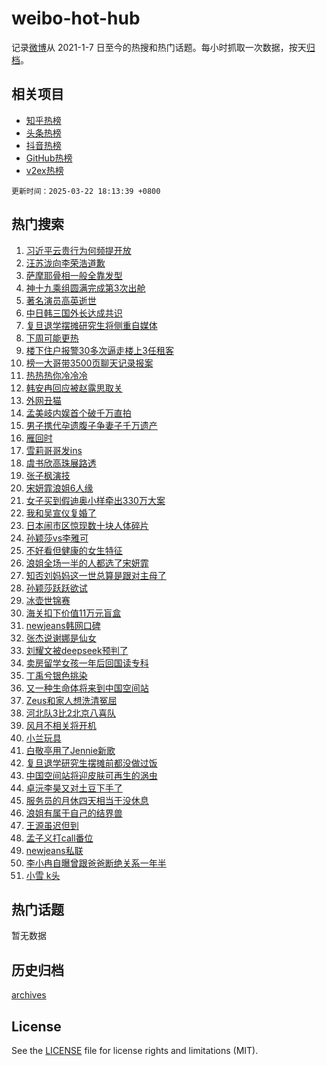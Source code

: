 # weibo-hot-hub

记录[微博](https://www.weibo.com)从 2021-1-7 日至今的热搜和热门话题。每小时抓取一次数据，按天[归档](archives)。

## 相关项目

- [知乎热榜](https://github.com/lonnyzhang423/zhihu-hot-hub)
- [头条热榜](https://github.com/lonnyzhang423/toutiao-hot-hub)
- [抖音热榜](https://github.com/lonnyzhang423/douyin-hot-hub)
- [GitHub热榜](https://github.com/lonnyzhang423/github-hot-hub)
- [v2ex热榜](https://github.com/lonnyzhang423/v2ex-hot-hub)


`更新时间：2025-03-22 18:13:39 +0800`

## 热门搜索

1. [习近平云贵行为何频提开放](https://m.weibo.cn/search?containerid=100103type%3D1%26t%3D10%26q%3D%23%E4%B9%A0%E8%BF%91%E5%B9%B3%E4%BA%91%E8%B4%B5%E8%A1%8C%E4%B8%BA%E4%BD%95%E9%A2%91%E6%8F%90%E5%BC%80%E6%94%BE%23&stream_entry_id=51&isnewpage=1&extparam=seat%3D1%26q%3D%2523%25E4%25B9%25A0%25E8%25BF%2591%25E5%25B9%25B3%25E4%25BA%2591%25E8%25B4%25B5%25E8%25A1%258C%25E4%25B8%25BA%25E4%25BD%2595%25E9%25A2%2591%25E6%258F%2590%25E5%25BC%2580%25E6%2594%25BE%2523%26dgr%3D0%26cate%3D10103%26filter_type%3Drealtimehot%26stream_entry_id%3D51%26c_type%3D51%26pos%3D0%26display_time%3D1742638418%26pre_seqid%3D17426384181640524608124)
1. [汪苏泷向李荣浩道歉](https://m.weibo.cn/search?containerid=100103type%3D1%26t%3D10%26q%3D%23%E6%B1%AA%E8%8B%8F%E6%B3%B7%E5%90%91%E6%9D%8E%E8%8D%A3%E6%B5%A9%E9%81%93%E6%AD%89%23&stream_entry_id=31&isnewpage=1&extparam=seat%3D1%26realpos%3D1%26cate%3D5001%26band_rank%3D1%26flag%3D2%26q%3D%2523%25E6%25B1%25AA%25E8%258B%258F%25E6%25B3%25B7%25E5%2590%2591%25E6%259D%258E%25E8%258D%25A3%25E6%25B5%25A9%25E9%2581%2593%25E6%25AD%2589%2523%26dgr%3D0%26lcate%3D5001%26filter_type%3Drealtimehot%26pos%3D0%26c_type%3D31%26stream_entry_id%3D31%26display_time%3D1742638418%26pre_seqid%3D17426384181640524608124)
1. [萨摩耶骨相一般全靠发型](https://m.weibo.cn/search?containerid=100103type%3D1%26t%3D10%26q%3D%E8%90%A8%E6%91%A9%E8%80%B6%E9%AA%A8%E7%9B%B8%E4%B8%80%E8%88%AC%E5%85%A8%E9%9D%A0%E5%8F%91%E5%9E%8B&stream_entry_id=31&isnewpage=1&extparam=seat%3D1%26realpos%3D2%26cate%3D5001%26band_rank%3D2%26flag%3D0%26q%3D%25E8%2590%25A8%25E6%2591%25A9%25E8%2580%25B6%25E9%25AA%25A8%25E7%259B%25B8%25E4%25B8%2580%25E8%2588%25AC%25E5%2585%25A8%25E9%259D%25A0%25E5%258F%2591%25E5%259E%258B%26dgr%3D0%26lcate%3D5001%26filter_type%3Drealtimehot%26pos%3D1%26c_type%3D31%26stream_entry_id%3D31%26display_time%3D1742638418%26pre_seqid%3D17426384181640524608124)
1. [神十九乘组圆满完成第3次出舱](https://m.weibo.cn/search?containerid=100103type%3D1%26t%3D10%26q%3D%23%E7%A5%9E%E5%8D%81%E4%B9%9D%E4%B9%98%E7%BB%84%E5%9C%86%E6%BB%A1%E5%AE%8C%E6%88%90%E7%AC%AC3%E6%AC%A1%E5%87%BA%E8%88%B1%23&stream_entry_id=31&isnewpage=1&extparam=seat%3D1%26realpos%3D3%26cate%3D5001%26band_rank%3D3%26flag%3D0%26q%3D%2523%25E7%25A5%259E%25E5%258D%2581%25E4%25B9%259D%25E4%25B9%2598%25E7%25BB%2584%25E5%259C%2586%25E6%25BB%25A1%25E5%25AE%258C%25E6%2588%2590%25E7%25AC%25AC3%25E6%25AC%25A1%25E5%2587%25BA%25E8%2588%25B1%2523%26dgr%3D0%26lcate%3D5001%26filter_type%3Drealtimehot%26pos%3D2%26c_type%3D31%26stream_entry_id%3D31%26display_time%3D1742638418%26pre_seqid%3D17426384181640524608124)
1. [著名演员高英逝世](https://m.weibo.cn/search?containerid=100103type%3D1%26t%3D10%26q%3D%23%E8%91%97%E5%90%8D%E6%BC%94%E5%91%98%E9%AB%98%E8%8B%B1%E9%80%9D%E4%B8%96%23&stream_entry_id=31&isnewpage=1&extparam=seat%3D1%26realpos%3D4%26cate%3D5001%26band_rank%3D4%26flag%3D1%26q%3D%2523%25E8%2591%2597%25E5%2590%258D%25E6%25BC%2594%25E5%2591%2598%25E9%25AB%2598%25E8%258B%25B1%25E9%2580%259D%25E4%25B8%2596%2523%26dgr%3D0%26lcate%3D5001%26filter_type%3Drealtimehot%26pos%3D3%26c_type%3D31%26stream_entry_id%3D31%26display_time%3D1742638418%26pre_seqid%3D17426384181640524608124)
1. [中日韩三国外长达成共识](https://m.weibo.cn/search?containerid=100103type%3D1%26t%3D10%26q%3D%23%E4%B8%AD%E6%97%A5%E9%9F%A9%E4%B8%89%E5%9B%BD%E5%A4%96%E9%95%BF%E8%BE%BE%E6%88%90%E5%85%B1%E8%AF%86%23&stream_entry_id=31&isnewpage=1&extparam=seat%3D1%26realpos%3D5%26cate%3D5001%26band_rank%3D5%26flag%3D1%26q%3D%2523%25E4%25B8%25AD%25E6%2597%25A5%25E9%259F%25A9%25E4%25B8%2589%25E5%259B%25BD%25E5%25A4%2596%25E9%2595%25BF%25E8%25BE%25BE%25E6%2588%2590%25E5%2585%25B1%25E8%25AF%2586%2523%26dgr%3D0%26lcate%3D5001%26filter_type%3Drealtimehot%26pos%3D4%26c_type%3D31%26stream_entry_id%3D31%26display_time%3D1742638418%26pre_seqid%3D17426384181640524608124)
1. [复旦退学摆摊研究生将侧重自媒体](https://m.weibo.cn/search?containerid=100103type%3D1%26t%3D10%26q%3D%23%E5%A4%8D%E6%97%A6%E9%80%80%E5%AD%A6%E6%91%86%E6%91%8A%E7%A0%94%E7%A9%B6%E7%94%9F%E5%B0%86%E4%BE%A7%E9%87%8D%E8%87%AA%E5%AA%92%E4%BD%93%23&stream_entry_id=31&isnewpage=1&extparam=seat%3D1%26realpos%3D6%26cate%3D5001%26band_rank%3D6%26flag%3D0%26q%3D%2523%25E5%25A4%258D%25E6%2597%25A6%25E9%2580%2580%25E5%25AD%25A6%25E6%2591%2586%25E6%2591%258A%25E7%25A0%2594%25E7%25A9%25B6%25E7%2594%259F%25E5%25B0%2586%25E4%25BE%25A7%25E9%2587%258D%25E8%2587%25AA%25E5%25AA%2592%25E4%25BD%2593%2523%26dgr%3D0%26lcate%3D5001%26filter_type%3Drealtimehot%26pos%3D5%26c_type%3D31%26stream_entry_id%3D31%26display_time%3D1742638418%26pre_seqid%3D17426384181640524608124)
1. [下周可能更热](https://m.weibo.cn/search?containerid=100103type%3D1%26t%3D10%26q%3D%23%E4%B8%8B%E5%91%A8%E5%8F%AF%E8%83%BD%E6%9B%B4%E7%83%AD%23&stream_entry_id=31&isnewpage=1&extparam=seat%3D1%26realpos%3D7%26cate%3D5001%26band_rank%3D7%26flag%3D1%26q%3D%2523%25E4%25B8%258B%25E5%2591%25A8%25E5%258F%25AF%25E8%2583%25BD%25E6%259B%25B4%25E7%2583%25AD%2523%26dgr%3D0%26lcate%3D5001%26filter_type%3Drealtimehot%26pos%3D6%26c_type%3D31%26stream_entry_id%3D31%26display_time%3D1742638418%26pre_seqid%3D17426384181640524608124)
1. [楼下住户报警30多次逼走楼上3任租客](https://m.weibo.cn/search?containerid=100103type%3D1%26t%3D10%26q%3D%23%E6%A5%BC%E4%B8%8B%E4%BD%8F%E6%88%B7%E6%8A%A5%E8%AD%A630%E5%A4%9A%E6%AC%A1%E9%80%BC%E8%B5%B0%E6%A5%BC%E4%B8%8A3%E4%BB%BB%E7%A7%9F%E5%AE%A2%23&stream_entry_id=31&isnewpage=1&extparam=seat%3D1%26realpos%3D8%26cate%3D5001%26band_rank%3D8%26flag%3D0%26q%3D%2523%25E6%25A5%25BC%25E4%25B8%258B%25E4%25BD%258F%25E6%2588%25B7%25E6%258A%25A5%25E8%25AD%25A630%25E5%25A4%259A%25E6%25AC%25A1%25E9%2580%25BC%25E8%25B5%25B0%25E6%25A5%25BC%25E4%25B8%258A3%25E4%25BB%25BB%25E7%25A7%259F%25E5%25AE%25A2%2523%26dgr%3D0%26lcate%3D5001%26filter_type%3Drealtimehot%26pos%3D7%26c_type%3D31%26stream_entry_id%3D31%26display_time%3D1742638418%26pre_seqid%3D17426384181640524608124)
1. [榜一大哥带3500页聊天记录报案](https://m.weibo.cn/search?containerid=100103type%3D1%26t%3D10%26q%3D%23%E6%A6%9C%E4%B8%80%E5%A4%A7%E5%93%A5%E5%B8%A63500%E9%A1%B5%E8%81%8A%E5%A4%A9%E8%AE%B0%E5%BD%95%E6%8A%A5%E6%A1%88%23&stream_entry_id=31&isnewpage=1&extparam=seat%3D1%26realpos%3D9%26cate%3D5001%26band_rank%3D9%26flag%3D1%26q%3D%2523%25E6%25A6%259C%25E4%25B8%2580%25E5%25A4%25A7%25E5%2593%25A5%25E5%25B8%25A63500%25E9%25A1%25B5%25E8%2581%258A%25E5%25A4%25A9%25E8%25AE%25B0%25E5%25BD%2595%25E6%258A%25A5%25E6%25A1%2588%2523%26dgr%3D0%26lcate%3D5001%26filter_type%3Drealtimehot%26pos%3D8%26c_type%3D31%26stream_entry_id%3D31%26display_time%3D1742638418%26pre_seqid%3D17426384181640524608124)
1. [热热热你冷冷冷](https://m.weibo.cn/search?containerid=100103type%3D1%26t%3D10%26q%3D%23%E7%83%AD%E7%83%AD%E7%83%AD%E4%BD%A0%E5%86%B7%E5%86%B7%E5%86%B7%23&stream_entry_id=31&isnewpage=1&extparam=seat%3D1%26realpos%3D10%26cate%3D5001%26band_rank%3D10%26flag%3D1%26q%3D%2523%25E7%2583%25AD%25E7%2583%25AD%25E7%2583%25AD%25E4%25BD%25A0%25E5%2586%25B7%25E5%2586%25B7%25E5%2586%25B7%2523%26dgr%3D0%26lcate%3D5001%26filter_type%3Drealtimehot%26pos%3D9%26c_type%3D31%26stream_entry_id%3D31%26display_time%3D1742638418%26pre_seqid%3D17426384181640524608124)
1. [韩安冉回应被赵露思取关](https://m.weibo.cn/search?containerid=100103type%3D1%26t%3D10%26q%3D%23%E9%9F%A9%E5%AE%89%E5%86%89%E5%9B%9E%E5%BA%94%E8%A2%AB%E8%B5%B5%E9%9C%B2%E6%80%9D%E5%8F%96%E5%85%B3%23&stream_entry_id=31&isnewpage=1&extparam=seat%3D1%26realpos%3D11%26cate%3D5001%26band_rank%3D11%26flag%3D2%26q%3D%2523%25E9%259F%25A9%25E5%25AE%2589%25E5%2586%2589%25E5%259B%259E%25E5%25BA%2594%25E8%25A2%25AB%25E8%25B5%25B5%25E9%259C%25B2%25E6%2580%259D%25E5%258F%2596%25E5%2585%25B3%2523%26dgr%3D0%26lcate%3D5001%26filter_type%3Drealtimehot%26pos%3D10%26c_type%3D31%26stream_entry_id%3D31%26display_time%3D1742638418%26pre_seqid%3D17426384181640524608124)
1. [外网丑猫](https://m.weibo.cn/search?containerid=100103type%3D1%26t%3D10%26q%3D%E5%A4%96%E7%BD%91%E4%B8%91%E7%8C%AB&stream_entry_id=31&isnewpage=1&extparam=seat%3D1%26realpos%3D12%26cate%3D5001%26band_rank%3D12%26flag%3D1%26q%3D%25E5%25A4%2596%25E7%25BD%2591%25E4%25B8%2591%25E7%258C%25AB%26dgr%3D0%26lcate%3D5001%26filter_type%3Drealtimehot%26pos%3D11%26c_type%3D31%26stream_entry_id%3D31%26display_time%3D1742638418%26pre_seqid%3D17426384181640524608124)
1. [孟美岐内娱首个破千万直拍](https://m.weibo.cn/search?containerid=100103type%3D1%26t%3D10%26q%3D%23%E5%AD%9F%E7%BE%8E%E5%B2%90%E5%86%85%E5%A8%B1%E9%A6%96%E4%B8%AA%E7%A0%B4%E5%8D%83%E4%B8%87%E7%9B%B4%E6%8B%8D%23&stream_entry_id=31&isnewpage=1&extparam=seat%3D1%26realpos%3D13%26cate%3D5001%26band_rank%3D13%26flag%3D0%26q%3D%2523%25E5%25AD%259F%25E7%25BE%258E%25E5%25B2%2590%25E5%2586%2585%25E5%25A8%25B1%25E9%25A6%2596%25E4%25B8%25AA%25E7%25A0%25B4%25E5%258D%2583%25E4%25B8%2587%25E7%259B%25B4%25E6%258B%258D%2523%26dgr%3D0%26lcate%3D5001%26filter_type%3Drealtimehot%26pos%3D12%26c_type%3D31%26stream_entry_id%3D31%26display_time%3D1742638418%26pre_seqid%3D17426384181640524608124)
1. [男子携代孕遗腹子争妻子千万遗产](https://m.weibo.cn/search?containerid=100103type%3D1%26t%3D10%26q%3D%23%E7%94%B7%E5%AD%90%E6%90%BA%E4%BB%A3%E5%AD%95%E9%81%97%E8%85%B9%E5%AD%90%E4%BA%89%E5%A6%BB%E5%AD%90%E5%8D%83%E4%B8%87%E9%81%97%E4%BA%A7%23&stream_entry_id=31&isnewpage=1&extparam=seat%3D1%26realpos%3D14%26cate%3D5001%26band_rank%3D14%26flag%3D0%26q%3D%2523%25E7%2594%25B7%25E5%25AD%2590%25E6%2590%25BA%25E4%25BB%25A3%25E5%25AD%2595%25E9%2581%2597%25E8%2585%25B9%25E5%25AD%2590%25E4%25BA%2589%25E5%25A6%25BB%25E5%25AD%2590%25E5%258D%2583%25E4%25B8%2587%25E9%2581%2597%25E4%25BA%25A7%2523%26dgr%3D0%26lcate%3D5001%26filter_type%3Drealtimehot%26pos%3D13%26c_type%3D31%26stream_entry_id%3D31%26display_time%3D1742638418%26pre_seqid%3D17426384181640524608124)
1. [雁回时](https://m.weibo.cn/search?containerid=100103type%3D1%26t%3D10%26q%3D%E9%9B%81%E5%9B%9E%E6%97%B6&stream_entry_id=31&isnewpage=1&extparam=seat%3D1%26realpos%3D15%26cate%3D5001%26band_rank%3D15%26flag%3D1%26q%3D%25E9%259B%2581%25E5%259B%259E%25E6%2597%25B6%26dgr%3D0%26lcate%3D5001%26filter_type%3Drealtimehot%26pos%3D14%26c_type%3D31%26stream_entry_id%3D31%26display_time%3D1742638418%26pre_seqid%3D17426384181640524608124)
1. [雪莉哥哥发ins](https://m.weibo.cn/search?containerid=100103type%3D1%26t%3D10%26q%3D%23%E9%9B%AA%E8%8E%89%E5%93%A5%E5%93%A5%E5%8F%91ins%23&stream_entry_id=31&isnewpage=1&extparam=seat%3D1%26realpos%3D16%26cate%3D5001%26band_rank%3D16%26flag%3D2%26q%3D%2523%25E9%259B%25AA%25E8%258E%2589%25E5%2593%25A5%25E5%2593%25A5%25E5%258F%2591ins%2523%26dgr%3D0%26lcate%3D5001%26filter_type%3Drealtimehot%26pos%3D15%26c_type%3D31%26stream_entry_id%3D31%26display_time%3D1742638418%26pre_seqid%3D17426384181640524608124)
1. [虞书欣高珠展路透](https://m.weibo.cn/search?containerid=100103type%3D1%26t%3D10%26q%3D%23%E8%99%9E%E4%B9%A6%E6%AC%A3%E9%AB%98%E7%8F%A0%E5%B1%95%E8%B7%AF%E9%80%8F%23&stream_entry_id=31&isnewpage=1&extparam=seat%3D1%26realpos%3D17%26cate%3D5001%26band_rank%3D17%26flag%3D0%26q%3D%2523%25E8%2599%259E%25E4%25B9%25A6%25E6%25AC%25A3%25E9%25AB%2598%25E7%258F%25A0%25E5%25B1%2595%25E8%25B7%25AF%25E9%2580%258F%2523%26dgr%3D0%26lcate%3D5001%26filter_type%3Drealtimehot%26pos%3D16%26c_type%3D31%26stream_entry_id%3D31%26display_time%3D1742638418%26pre_seqid%3D17426384181640524608124)
1. [张子枫演技](https://m.weibo.cn/search?containerid=100103type%3D1%26t%3D10%26q%3D%E5%BC%A0%E5%AD%90%E6%9E%AB%E6%BC%94%E6%8A%80&stream_entry_id=31&isnewpage=1&extparam=seat%3D1%26realpos%3D18%26cate%3D5001%26band_rank%3D18%26flag%3D1%26q%3D%25E5%25BC%25A0%25E5%25AD%2590%25E6%259E%25AB%25E6%25BC%2594%25E6%258A%2580%26dgr%3D0%26lcate%3D5001%26filter_type%3Drealtimehot%26pos%3D17%26c_type%3D31%26stream_entry_id%3D31%26display_time%3D1742638418%26pre_seqid%3D17426384181640524608124)
1. [宋妍霏浪姐6人缘](https://m.weibo.cn/search?containerid=100103type%3D1%26t%3D10%26q%3D%E5%AE%8B%E5%A6%8D%E9%9C%8F%E6%B5%AA%E5%A7%906%E4%BA%BA%E7%BC%98&stream_entry_id=31&isnewpage=1&extparam=seat%3D1%26realpos%3D19%26cate%3D5001%26band_rank%3D19%26flag%3D1%26q%3D%25E5%25AE%258B%25E5%25A6%258D%25E9%259C%258F%25E6%25B5%25AA%25E5%25A7%25906%25E4%25BA%25BA%25E7%25BC%2598%26dgr%3D0%26lcate%3D5001%26filter_type%3Drealtimehot%26pos%3D18%26c_type%3D31%26stream_entry_id%3D31%26display_time%3D1742638418%26pre_seqid%3D17426384181640524608124)
1. [女子买到假迪奥小样牵出330万大案](https://m.weibo.cn/search?containerid=100103type%3D1%26t%3D10%26q%3D%23%E5%A5%B3%E5%AD%90%E4%B9%B0%E5%88%B0%E5%81%87%E8%BF%AA%E5%A5%A5%E5%B0%8F%E6%A0%B7%E7%89%B5%E5%87%BA330%E4%B8%87%E5%A4%A7%E6%A1%88%23&stream_entry_id=31&isnewpage=1&extparam=seat%3D1%26realpos%3D20%26cate%3D5001%26band_rank%3D20%26flag%3D0%26q%3D%2523%25E5%25A5%25B3%25E5%25AD%2590%25E4%25B9%25B0%25E5%2588%25B0%25E5%2581%2587%25E8%25BF%25AA%25E5%25A5%25A5%25E5%25B0%258F%25E6%25A0%25B7%25E7%2589%25B5%25E5%2587%25BA330%25E4%25B8%2587%25E5%25A4%25A7%25E6%25A1%2588%2523%26dgr%3D0%26lcate%3D5001%26filter_type%3Drealtimehot%26pos%3D19%26c_type%3D31%26stream_entry_id%3D31%26display_time%3D1742638418%26pre_seqid%3D17426384181640524608124)
1. [我和吴宣仪复婚了](https://m.weibo.cn/search?containerid=100103type%3D1%26t%3D10%26q%3D%E6%88%91%E5%92%8C%E5%90%B4%E5%AE%A3%E4%BB%AA%E5%A4%8D%E5%A9%9A%E4%BA%86&stream_entry_id=31&isnewpage=1&extparam=seat%3D1%26realpos%3D21%26cate%3D5001%26band_rank%3D21%26flag%3D2%26q%3D%25E6%2588%2591%25E5%2592%258C%25E5%2590%25B4%25E5%25AE%25A3%25E4%25BB%25AA%25E5%25A4%258D%25E5%25A9%259A%25E4%25BA%2586%26dgr%3D0%26lcate%3D5001%26filter_type%3Drealtimehot%26pos%3D20%26c_type%3D31%26stream_entry_id%3D31%26display_time%3D1742638418%26pre_seqid%3D17426384181640524608124)
1. [日本闹市区惊现数十块人体碎片](https://m.weibo.cn/search?containerid=100103type%3D1%26t%3D10%26q%3D%23%E6%97%A5%E6%9C%AC%E9%97%B9%E5%B8%82%E5%8C%BA%E6%83%8A%E7%8E%B0%E6%95%B0%E5%8D%81%E5%9D%97%E4%BA%BA%E4%BD%93%E7%A2%8E%E7%89%87%23&stream_entry_id=31&isnewpage=1&extparam=seat%3D1%26realpos%3D22%26cate%3D5001%26band_rank%3D22%26flag%3D1%26q%3D%2523%25E6%2597%25A5%25E6%259C%25AC%25E9%2597%25B9%25E5%25B8%2582%25E5%258C%25BA%25E6%2583%258A%25E7%258E%25B0%25E6%2595%25B0%25E5%258D%2581%25E5%259D%2597%25E4%25BA%25BA%25E4%25BD%2593%25E7%25A2%258E%25E7%2589%2587%2523%26dgr%3D0%26lcate%3D5001%26filter_type%3Drealtimehot%26pos%3D21%26c_type%3D31%26stream_entry_id%3D31%26display_time%3D1742638418%26pre_seqid%3D17426384181640524608124)
1. [孙颖莎vs李雅可](https://m.weibo.cn/search?containerid=100103type%3D1%26t%3D10%26q%3D%23%E5%AD%99%E9%A2%96%E8%8E%8Evs%E6%9D%8E%E9%9B%85%E5%8F%AF%23&stream_entry_id=31&isnewpage=1&extparam=seat%3D1%26realpos%3D23%26cate%3D5001%26band_rank%3D23%26flag%3D1%26q%3D%2523%25E5%25AD%2599%25E9%25A2%2596%25E8%258E%258Evs%25E6%259D%258E%25E9%259B%2585%25E5%258F%25AF%2523%26dgr%3D0%26lcate%3D5001%26filter_type%3Drealtimehot%26pos%3D22%26c_type%3D31%26stream_entry_id%3D31%26display_time%3D1742638418%26pre_seqid%3D17426384181640524608124)
1. [不好看但健康的女生特征](https://m.weibo.cn/search?containerid=100103type%3D1%26t%3D10%26q%3D%E4%B8%8D%E5%A5%BD%E7%9C%8B%E4%BD%86%E5%81%A5%E5%BA%B7%E7%9A%84%E5%A5%B3%E7%94%9F%E7%89%B9%E5%BE%81&stream_entry_id=31&isnewpage=1&extparam=seat%3D1%26realpos%3D24%26cate%3D5001%26band_rank%3D24%26flag%3D1%26q%3D%25E4%25B8%258D%25E5%25A5%25BD%25E7%259C%258B%25E4%25BD%2586%25E5%2581%25A5%25E5%25BA%25B7%25E7%259A%2584%25E5%25A5%25B3%25E7%2594%259F%25E7%2589%25B9%25E5%25BE%2581%26dgr%3D0%26lcate%3D5001%26filter_type%3Drealtimehot%26pos%3D23%26c_type%3D31%26stream_entry_id%3D31%26display_time%3D1742638418%26pre_seqid%3D17426384181640524608124)
1. [浪姐全场一半的人都选了宋妍霏](https://m.weibo.cn/search?containerid=100103type%3D1%26t%3D10%26q%3D%E6%B5%AA%E5%A7%90%E5%85%A8%E5%9C%BA%E4%B8%80%E5%8D%8A%E7%9A%84%E4%BA%BA%E9%83%BD%E9%80%89%E4%BA%86%E5%AE%8B%E5%A6%8D%E9%9C%8F&stream_entry_id=31&isnewpage=1&extparam=seat%3D1%26realpos%3D25%26cate%3D5001%26band_rank%3D25%26flag%3D1%26q%3D%25E6%25B5%25AA%25E5%25A7%2590%25E5%2585%25A8%25E5%259C%25BA%25E4%25B8%2580%25E5%258D%258A%25E7%259A%2584%25E4%25BA%25BA%25E9%2583%25BD%25E9%2580%2589%25E4%25BA%2586%25E5%25AE%258B%25E5%25A6%258D%25E9%259C%258F%26dgr%3D0%26lcate%3D5001%26filter_type%3Drealtimehot%26pos%3D24%26c_type%3D31%26stream_entry_id%3D31%26display_time%3D1742638418%26pre_seqid%3D17426384181640524608124)
1. [知否刘妈妈这一世总算是跟对主母了](https://m.weibo.cn/search?containerid=100103type%3D1%26t%3D10%26q%3D%E7%9F%A5%E5%90%A6%E5%88%98%E5%A6%88%E5%A6%88%E8%BF%99%E4%B8%80%E4%B8%96%E6%80%BB%E7%AE%97%E6%98%AF%E8%B7%9F%E5%AF%B9%E4%B8%BB%E6%AF%8D%E4%BA%86&stream_entry_id=31&isnewpage=1&extparam=seat%3D1%26realpos%3D26%26cate%3D5001%26band_rank%3D26%26flag%3D1%26q%3D%25E7%259F%25A5%25E5%2590%25A6%25E5%2588%2598%25E5%25A6%2588%25E5%25A6%2588%25E8%25BF%2599%25E4%25B8%2580%25E4%25B8%2596%25E6%2580%25BB%25E7%25AE%2597%25E6%2598%25AF%25E8%25B7%259F%25E5%25AF%25B9%25E4%25B8%25BB%25E6%25AF%258D%25E4%25BA%2586%26dgr%3D0%26lcate%3D5001%26filter_type%3Drealtimehot%26pos%3D25%26c_type%3D31%26stream_entry_id%3D31%26display_time%3D1742638418%26pre_seqid%3D17426384181640524608124)
1. [孙颖莎跃跃欲试](https://m.weibo.cn/search?containerid=100103type%3D1%26t%3D10%26q%3D%E5%AD%99%E9%A2%96%E8%8E%8E%E8%B7%83%E8%B7%83%E6%AC%B2%E8%AF%95&stream_entry_id=31&isnewpage=1&extparam=seat%3D1%26realpos%3D27%26cate%3D5001%26band_rank%3D27%26flag%3D1%26q%3D%25E5%25AD%2599%25E9%25A2%2596%25E8%258E%258E%25E8%25B7%2583%25E8%25B7%2583%25E6%25AC%25B2%25E8%25AF%2595%26dgr%3D0%26lcate%3D5001%26filter_type%3Drealtimehot%26pos%3D26%26c_type%3D31%26stream_entry_id%3D31%26display_time%3D1742638418%26pre_seqid%3D17426384181640524608124)
1. [冰壶世锦赛](https://m.weibo.cn/search?containerid=100103type%3D1%26t%3D10%26q%3D%E5%86%B0%E5%A3%B6%E4%B8%96%E9%94%A6%E8%B5%9B&stream_entry_id=31&isnewpage=1&extparam=seat%3D1%26realpos%3D28%26cate%3D5001%26band_rank%3D28%26flag%3D1%26q%3D%25E5%2586%25B0%25E5%25A3%25B6%25E4%25B8%2596%25E9%2594%25A6%25E8%25B5%259B%26dgr%3D0%26lcate%3D5001%26filter_type%3Drealtimehot%26pos%3D27%26c_type%3D31%26stream_entry_id%3D31%26display_time%3D1742638418%26pre_seqid%3D17426384181640524608124)
1. [海关扣下价值11万元盲盒](https://m.weibo.cn/search?containerid=100103type%3D1%26t%3D10%26q%3D%23%E6%B5%B7%E5%85%B3%E6%89%A3%E4%B8%8B%E4%BB%B7%E5%80%BC11%E4%B8%87%E5%85%83%E7%9B%B2%E7%9B%92%23&stream_entry_id=31&isnewpage=1&extparam=seat%3D1%26realpos%3D29%26cate%3D5001%26band_rank%3D29%26flag%3D0%26q%3D%2523%25E6%25B5%25B7%25E5%2585%25B3%25E6%2589%25A3%25E4%25B8%258B%25E4%25BB%25B7%25E5%2580%25BC11%25E4%25B8%2587%25E5%2585%2583%25E7%259B%25B2%25E7%259B%2592%2523%26dgr%3D0%26lcate%3D5001%26filter_type%3Drealtimehot%26pos%3D28%26c_type%3D31%26stream_entry_id%3D31%26display_time%3D1742638418%26pre_seqid%3D17426384181640524608124)
1. [newjeans韩网口碑](https://m.weibo.cn/search?containerid=100103type%3D1%26t%3D10%26q%3D%23newjeans%E9%9F%A9%E7%BD%91%E5%8F%A3%E7%A2%91%23&stream_entry_id=31&isnewpage=1&extparam=seat%3D1%26realpos%3D30%26cate%3D5001%26band_rank%3D30%26flag%3D1%26q%3D%2523newjeans%25E9%259F%25A9%25E7%25BD%2591%25E5%258F%25A3%25E7%25A2%2591%2523%26dgr%3D0%26lcate%3D5001%26filter_type%3Drealtimehot%26pos%3D29%26c_type%3D31%26stream_entry_id%3D31%26display_time%3D1742638418%26pre_seqid%3D17426384181640524608124)
1. [张杰说谢娜是仙女](https://m.weibo.cn/search?containerid=100103type%3D1%26t%3D10%26q%3D%23%E5%BC%A0%E6%9D%B0%E8%AF%B4%E8%B0%A2%E5%A8%9C%E6%98%AF%E4%BB%99%E5%A5%B3%23&stream_entry_id=31&isnewpage=1&extparam=seat%3D1%26realpos%3D31%26cate%3D5001%26band_rank%3D31%26flag%3D0%26q%3D%2523%25E5%25BC%25A0%25E6%259D%25B0%25E8%25AF%25B4%25E8%25B0%25A2%25E5%25A8%259C%25E6%2598%25AF%25E4%25BB%2599%25E5%25A5%25B3%2523%26dgr%3D0%26lcate%3D5001%26filter_type%3Drealtimehot%26pos%3D30%26c_type%3D31%26stream_entry_id%3D31%26display_time%3D1742638418%26pre_seqid%3D17426384181640524608124)
1. [刘耀文被deepseek预判了](https://m.weibo.cn/search?containerid=100103type%3D1%26t%3D10%26q%3D%E5%88%98%E8%80%80%E6%96%87%E8%A2%ABdeepseek%E9%A2%84%E5%88%A4%E4%BA%86&stream_entry_id=31&isnewpage=1&extparam=seat%3D1%26realpos%3D32%26cate%3D5001%26band_rank%3D32%26flag%3D0%26q%3D%25E5%2588%2598%25E8%2580%2580%25E6%2596%2587%25E8%25A2%25ABdeepseek%25E9%25A2%2584%25E5%2588%25A4%25E4%25BA%2586%26dgr%3D0%26lcate%3D5001%26filter_type%3Drealtimehot%26pos%3D31%26c_type%3D31%26stream_entry_id%3D31%26display_time%3D1742638418%26pre_seqid%3D17426384181640524608124)
1. [卖房留学女孩一年后回国读专科](https://m.weibo.cn/search?containerid=100103type%3D1%26t%3D10%26q%3D%23%E5%8D%96%E6%88%BF%E7%95%99%E5%AD%A6%E5%A5%B3%E5%AD%A9%E4%B8%80%E5%B9%B4%E5%90%8E%E5%9B%9E%E5%9B%BD%E8%AF%BB%E4%B8%93%E7%A7%91%23&stream_entry_id=31&isnewpage=1&extparam=seat%3D1%26realpos%3D33%26cate%3D5001%26band_rank%3D33%26flag%3D1%26q%3D%2523%25E5%258D%2596%25E6%2588%25BF%25E7%2595%2599%25E5%25AD%25A6%25E5%25A5%25B3%25E5%25AD%25A9%25E4%25B8%2580%25E5%25B9%25B4%25E5%2590%258E%25E5%259B%259E%25E5%259B%25BD%25E8%25AF%25BB%25E4%25B8%2593%25E7%25A7%2591%2523%26dgr%3D0%26lcate%3D5001%26filter_type%3Drealtimehot%26pos%3D32%26c_type%3D31%26stream_entry_id%3D31%26display_time%3D1742638418%26pre_seqid%3D17426384181640524608124)
1. [丁禹兮银色挑染](https://m.weibo.cn/search?containerid=100103type%3D1%26t%3D10%26q%3D%E4%B8%81%E7%A6%B9%E5%85%AE%E9%93%B6%E8%89%B2%E6%8C%91%E6%9F%93&stream_entry_id=31&isnewpage=1&extparam=seat%3D1%26realpos%3D34%26cate%3D5001%26band_rank%3D34%26flag%3D1%26q%3D%25E4%25B8%2581%25E7%25A6%25B9%25E5%2585%25AE%25E9%2593%25B6%25E8%2589%25B2%25E6%258C%2591%25E6%259F%2593%26dgr%3D0%26lcate%3D5001%26filter_type%3Drealtimehot%26pos%3D33%26c_type%3D31%26stream_entry_id%3D31%26display_time%3D1742638418%26pre_seqid%3D17426384181640524608124)
1. [又一种生命体将来到中国空间站](https://m.weibo.cn/search?containerid=100103type%3D1%26t%3D10%26q%3D%23%E5%8F%88%E4%B8%80%E7%A7%8D%E7%94%9F%E5%91%BD%E4%BD%93%E5%B0%86%E6%9D%A5%E5%88%B0%E4%B8%AD%E5%9B%BD%E7%A9%BA%E9%97%B4%E7%AB%99%23&stream_entry_id=31&isnewpage=1&extparam=seat%3D1%26realpos%3D35%26cate%3D5001%26band_rank%3D35%26flag%3D1%26q%3D%2523%25E5%258F%2588%25E4%25B8%2580%25E7%25A7%258D%25E7%2594%259F%25E5%2591%25BD%25E4%25BD%2593%25E5%25B0%2586%25E6%259D%25A5%25E5%2588%25B0%25E4%25B8%25AD%25E5%259B%25BD%25E7%25A9%25BA%25E9%2597%25B4%25E7%25AB%2599%2523%26dgr%3D0%26lcate%3D5001%26filter_type%3Drealtimehot%26pos%3D34%26c_type%3D31%26stream_entry_id%3D31%26display_time%3D1742638418%26pre_seqid%3D17426384181640524608124)
1. [Zeus和家人想洗清冤屈](https://m.weibo.cn/search?containerid=100103type%3D1%26t%3D10%26q%3D%23Zeus%E5%92%8C%E5%AE%B6%E4%BA%BA%E6%83%B3%E6%B4%97%E6%B8%85%E5%86%A4%E5%B1%88%23&stream_entry_id=31&isnewpage=1&extparam=seat%3D1%26realpos%3D36%26cate%3D5001%26band_rank%3D36%26flag%3D1%26q%3D%2523Zeus%25E5%2592%258C%25E5%25AE%25B6%25E4%25BA%25BA%25E6%2583%25B3%25E6%25B4%2597%25E6%25B8%2585%25E5%2586%25A4%25E5%25B1%2588%2523%26dgr%3D0%26lcate%3D5001%26filter_type%3Drealtimehot%26pos%3D35%26c_type%3D31%26stream_entry_id%3D31%26display_time%3D1742638418%26pre_seqid%3D17426384181640524608124)
1. [河北队3比2北京八喜队](https://m.weibo.cn/search?containerid=100103type%3D1%26t%3D10%26q%3D%23%E6%B2%B3%E5%8C%97%E9%98%9F3%E6%AF%942%E5%8C%97%E4%BA%AC%E5%85%AB%E5%96%9C%E9%98%9F%23&stream_entry_id=31&isnewpage=1&extparam=seat%3D1%26realpos%3D37%26cate%3D5001%26band_rank%3D37%26flag%3D1%26q%3D%2523%25E6%25B2%25B3%25E5%258C%2597%25E9%2598%259F3%25E6%25AF%25942%25E5%258C%2597%25E4%25BA%25AC%25E5%2585%25AB%25E5%2596%259C%25E9%2598%259F%2523%26dgr%3D0%26lcate%3D5001%26filter_type%3Drealtimehot%26pos%3D36%26c_type%3D31%26stream_entry_id%3D31%26display_time%3D1742638418%26pre_seqid%3D17426384181640524608124)
1. [风月不相关将开机](https://m.weibo.cn/search?containerid=100103type%3D1%26t%3D10%26q%3D%23%E9%A3%8E%E6%9C%88%E4%B8%8D%E7%9B%B8%E5%85%B3%E5%B0%86%E5%BC%80%E6%9C%BA%23&stream_entry_id=31&isnewpage=1&extparam=seat%3D1%26realpos%3D38%26cate%3D5001%26band_rank%3D38%26flag%3D1%26q%3D%2523%25E9%25A3%258E%25E6%259C%2588%25E4%25B8%258D%25E7%259B%25B8%25E5%2585%25B3%25E5%25B0%2586%25E5%25BC%2580%25E6%259C%25BA%2523%26dgr%3D0%26lcate%3D5001%26filter_type%3Drealtimehot%26pos%3D37%26c_type%3D31%26stream_entry_id%3D31%26display_time%3D1742638418%26pre_seqid%3D17426384181640524608124)
1. [小兰玩具](https://m.weibo.cn/search?containerid=100103type%3D1%26t%3D10%26q%3D%E5%B0%8F%E5%85%B0%E7%8E%A9%E5%85%B7&stream_entry_id=31&isnewpage=1&extparam=seat%3D1%26realpos%3D39%26cate%3D5001%26band_rank%3D39%26flag%3D1%26q%3D%25E5%25B0%258F%25E5%2585%25B0%25E7%258E%25A9%25E5%2585%25B7%26dgr%3D0%26lcate%3D5001%26filter_type%3Drealtimehot%26pos%3D38%26c_type%3D31%26stream_entry_id%3D31%26display_time%3D1742638418%26pre_seqid%3D17426384181640524608124)
1. [白敬亭用了Jennie新歌](https://m.weibo.cn/search?containerid=100103type%3D1%26t%3D10%26q%3D%23%E7%99%BD%E6%95%AC%E4%BA%AD%E7%94%A8%E4%BA%86Jennie%E6%96%B0%E6%AD%8C%23&stream_entry_id=31&isnewpage=1&extparam=seat%3D1%26realpos%3D40%26cate%3D5001%26band_rank%3D40%26flag%3D1%26q%3D%2523%25E7%2599%25BD%25E6%2595%25AC%25E4%25BA%25AD%25E7%2594%25A8%25E4%25BA%2586Jennie%25E6%2596%25B0%25E6%25AD%258C%2523%26dgr%3D0%26lcate%3D5001%26filter_type%3Drealtimehot%26pos%3D39%26c_type%3D31%26stream_entry_id%3D31%26display_time%3D1742638418%26pre_seqid%3D17426384181640524608124)
1. [复旦退学研究生摆摊前都没做过饭](https://m.weibo.cn/search?containerid=100103type%3D1%26t%3D10%26q%3D%23%E5%A4%8D%E6%97%A6%E9%80%80%E5%AD%A6%E7%A0%94%E7%A9%B6%E7%94%9F%E6%91%86%E6%91%8A%E5%89%8D%E9%83%BD%E6%B2%A1%E5%81%9A%E8%BF%87%E9%A5%AD%23&stream_entry_id=31&isnewpage=1&extparam=seat%3D1%26realpos%3D41%26cate%3D5001%26band_rank%3D41%26flag%3D0%26q%3D%2523%25E5%25A4%258D%25E6%2597%25A6%25E9%2580%2580%25E5%25AD%25A6%25E7%25A0%2594%25E7%25A9%25B6%25E7%2594%259F%25E6%2591%2586%25E6%2591%258A%25E5%2589%258D%25E9%2583%25BD%25E6%25B2%25A1%25E5%2581%259A%25E8%25BF%2587%25E9%25A5%25AD%2523%26dgr%3D0%26lcate%3D5001%26filter_type%3Drealtimehot%26pos%3D40%26c_type%3D31%26stream_entry_id%3D31%26display_time%3D1742638418%26pre_seqid%3D17426384181640524608124)
1. [中国空间站将迎皮肤可再生的涡虫](https://m.weibo.cn/search?containerid=100103type%3D1%26t%3D10%26q%3D%23%E4%B8%AD%E5%9B%BD%E7%A9%BA%E9%97%B4%E7%AB%99%E5%B0%86%E8%BF%8E%E7%9A%AE%E8%82%A4%E5%8F%AF%E5%86%8D%E7%94%9F%E7%9A%84%E6%B6%A1%E8%99%AB%23&stream_entry_id=31&isnewpage=1&extparam=seat%3D1%26realpos%3D42%26cate%3D5001%26band_rank%3D42%26flag%3D1%26q%3D%2523%25E4%25B8%25AD%25E5%259B%25BD%25E7%25A9%25BA%25E9%2597%25B4%25E7%25AB%2599%25E5%25B0%2586%25E8%25BF%258E%25E7%259A%25AE%25E8%2582%25A4%25E5%258F%25AF%25E5%2586%258D%25E7%2594%259F%25E7%259A%2584%25E6%25B6%25A1%25E8%2599%25AB%2523%26dgr%3D0%26lcate%3D5001%26filter_type%3Drealtimehot%26pos%3D41%26c_type%3D31%26stream_entry_id%3D31%26display_time%3D1742638418%26pre_seqid%3D17426384181640524608124)
1. [卓沅李昊又对土豆下手了](https://m.weibo.cn/search?containerid=100103type%3D1%26t%3D10%26q%3D%23%E5%8D%93%E6%B2%85%E6%9D%8E%E6%98%8A%E5%8F%88%E5%AF%B9%E5%9C%9F%E8%B1%86%E4%B8%8B%E6%89%8B%E4%BA%86%23&stream_entry_id=31&isnewpage=1&extparam=seat%3D1%26realpos%3D43%26cate%3D5001%26stream_entry_id%3D31%26flag%3D1%26band_rank%3D43%26q%3D%2523%25E5%258D%2593%25E6%25B2%2585%25E6%259D%258E%25E6%2598%258A%25E5%258F%2588%25E5%25AF%25B9%25E5%259C%259F%25E8%25B1%2586%25E4%25B8%258B%25E6%2589%258B%25E4%25BA%2586%2523%26dgr%3D0%26lcate%3D5001%26filter_type%3Drealtimehot%26pos%3D42%26c_type%3D31%26adid%3D280160%26display_time%3D1742638418%26pre_seqid%3D17426384181640524608124)
1. [服务员的月休四天相当于没休息](https://m.weibo.cn/search?containerid=100103type%3D1%26t%3D10%26q%3D%23%E6%9C%8D%E5%8A%A1%E5%91%98%E7%9A%84%E6%9C%88%E4%BC%91%E5%9B%9B%E5%A4%A9%E7%9B%B8%E5%BD%93%E4%BA%8E%E6%B2%A1%E4%BC%91%E6%81%AF%23&stream_entry_id=31&isnewpage=1&extparam=seat%3D1%26realpos%3D44%26cate%3D5001%26band_rank%3D44%26flag%3D1%26q%3D%2523%25E6%259C%258D%25E5%258A%25A1%25E5%2591%2598%25E7%259A%2584%25E6%259C%2588%25E4%25BC%2591%25E5%259B%259B%25E5%25A4%25A9%25E7%259B%25B8%25E5%25BD%2593%25E4%25BA%258E%25E6%25B2%25A1%25E4%25BC%2591%25E6%2581%25AF%2523%26dgr%3D0%26lcate%3D5001%26filter_type%3Drealtimehot%26pos%3D43%26c_type%3D31%26stream_entry_id%3D31%26display_time%3D1742638418%26pre_seqid%3D17426384181640524608124)
1. [浪姐有属于自己的结界兽](https://m.weibo.cn/search?containerid=100103type%3D1%26t%3D10%26q%3D%E6%B5%AA%E5%A7%90%E6%9C%89%E5%B1%9E%E4%BA%8E%E8%87%AA%E5%B7%B1%E7%9A%84%E7%BB%93%E7%95%8C%E5%85%BD&stream_entry_id=31&isnewpage=1&extparam=seat%3D1%26realpos%3D45%26cate%3D5001%26band_rank%3D45%26flag%3D1%26q%3D%25E6%25B5%25AA%25E5%25A7%2590%25E6%259C%2589%25E5%25B1%259E%25E4%25BA%258E%25E8%2587%25AA%25E5%25B7%25B1%25E7%259A%2584%25E7%25BB%2593%25E7%2595%258C%25E5%2585%25BD%26dgr%3D0%26lcate%3D5001%26filter_type%3Drealtimehot%26pos%3D44%26c_type%3D31%26stream_entry_id%3D31%26display_time%3D1742638418%26pre_seqid%3D17426384181640524608124)
1. [王源虽迟但到](https://m.weibo.cn/search?containerid=100103type%3D1%26t%3D10%26q%3D%23%E7%8E%8B%E6%BA%90%E8%99%BD%E8%BF%9F%E4%BD%86%E5%88%B0%23&stream_entry_id=31&isnewpage=1&extparam=seat%3D1%26realpos%3D46%26cate%3D5001%26band_rank%3D46%26flag%3D1%26q%3D%2523%25E7%258E%258B%25E6%25BA%2590%25E8%2599%25BD%25E8%25BF%259F%25E4%25BD%2586%25E5%2588%25B0%2523%26dgr%3D0%26lcate%3D5001%26filter_type%3Drealtimehot%26pos%3D45%26c_type%3D31%26stream_entry_id%3D31%26display_time%3D1742638418%26pre_seqid%3D17426384181640524608124)
1. [孟子义打call番位](https://m.weibo.cn/search?containerid=100103type%3D1%26t%3D10%26q%3D%23%E5%AD%9F%E5%AD%90%E4%B9%89%E6%89%93call%E7%95%AA%E4%BD%8D%23&stream_entry_id=31&isnewpage=1&extparam=seat%3D1%26realpos%3D47%26cate%3D5001%26band_rank%3D47%26flag%3D1%26q%3D%2523%25E5%25AD%259F%25E5%25AD%2590%25E4%25B9%2589%25E6%2589%2593call%25E7%2595%25AA%25E4%25BD%258D%2523%26dgr%3D0%26lcate%3D5001%26filter_type%3Drealtimehot%26pos%3D46%26c_type%3D31%26stream_entry_id%3D31%26display_time%3D1742638418%26pre_seqid%3D17426384181640524608124)
1. [newjeans私联](https://m.weibo.cn/search?containerid=100103type%3D1%26t%3D10%26q%3D%23newjeans%E7%A7%81%E8%81%94%23&stream_entry_id=31&isnewpage=1&extparam=seat%3D1%26realpos%3D48%26cate%3D5001%26band_rank%3D48%26flag%3D0%26q%3D%2523newjeans%25E7%25A7%2581%25E8%2581%2594%2523%26dgr%3D0%26lcate%3D5001%26filter_type%3Drealtimehot%26pos%3D47%26c_type%3D31%26stream_entry_id%3D31%26display_time%3D1742638418%26pre_seqid%3D17426384181640524608124)
1. [李小冉自曝曾跟爸爸断绝关系一年半](https://m.weibo.cn/search?containerid=100103type%3D1%26t%3D10%26q%3D%E6%9D%8E%E5%B0%8F%E5%86%89%E8%87%AA%E6%9B%9D%E6%9B%BE%E8%B7%9F%E7%88%B8%E7%88%B8%E6%96%AD%E7%BB%9D%E5%85%B3%E7%B3%BB%E4%B8%80%E5%B9%B4%E5%8D%8A&stream_entry_id=31&isnewpage=1&extparam=seat%3D1%26realpos%3D49%26cate%3D5001%26band_rank%3D49%26flag%3D0%26q%3D%25E6%259D%258E%25E5%25B0%258F%25E5%2586%2589%25E8%2587%25AA%25E6%259B%259D%25E6%259B%25BE%25E8%25B7%259F%25E7%2588%25B8%25E7%2588%25B8%25E6%2596%25AD%25E7%25BB%259D%25E5%2585%25B3%25E7%25B3%25BB%25E4%25B8%2580%25E5%25B9%25B4%25E5%258D%258A%26dgr%3D0%26lcate%3D5001%26filter_type%3Drealtimehot%26pos%3D48%26c_type%3D31%26stream_entry_id%3D31%26display_time%3D1742638418%26pre_seqid%3D17426384181640524608124)
1. [小雪 k头](https://m.weibo.cn/search?containerid=100103type%3D1%26t%3D10%26q%3D%E5%B0%8F%E9%9B%AA+k%E5%A4%B4&stream_entry_id=31&isnewpage=1&extparam=seat%3D1%26realpos%3D50%26cate%3D5001%26band_rank%3D50%26flag%3D1%26q%3D%25E5%25B0%258F%25E9%259B%25AA%2520k%25E5%25A4%25B4%26dgr%3D0%26lcate%3D5001%26filter_type%3Drealtimehot%26pos%3D49%26c_type%3D31%26stream_entry_id%3D31%26display_time%3D1742638418%26pre_seqid%3D17426384181640524608124)

## 热门话题

暂无数据

## 历史归档

[archives](archives)

## License

See the [LICENSE](LICENSE) file for license rights and limitations (MIT).
